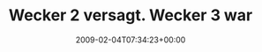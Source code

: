 ---
retweeted: false
source: <a href="http://twitter.com" rel="nofollow">Twitter Web Client</a>
entities:
  hashtags: []
  symbols: []
  user_mentions: []
  urls: []
display_text_range:
- '0'
- '133'
favorite_count: '0'
id_str: '1175633015'
truncated: false
retweet_count: '0'
id: '1175633015'
created_at: Wed Feb 04 07:34:23 +0000 2009
favorited: false
full_text: Wecker 2 versagt. Wecker 3 war zu Leise. Failover auf Wecker 4 hat mich
  gerade gerettet. RAIC (Redundant Array of Independent Clocks)
lang: de
tags:
- pesos:twitter
date: '2009-02-04T07:34:23+00:00'
src: https://twitter.com/bascht/status/1175633015
original_url: https://twitter.com/bascht/status/1175633015
type: twitter_tweet
text: Wecker 2 versagt. Wecker 3 war zu Leise. Failover auf Wecker 4 hat mich gerade
  gerettet. RAIC (Redundant Array of Independent Clocks)
title: 'Wecker 2 versagt. Wecker 3 war '

---